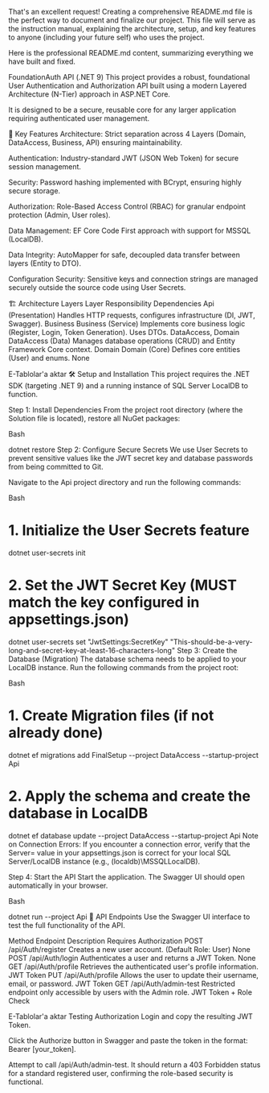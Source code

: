 That's an excellent request! Creating a comprehensive README.md file is the perfect way to document and finalize our project. This file will serve as the instruction manual, explaining the architecture, setup, and key features to anyone (including your future self) who uses the project.

Here is the professional README.md content, summarizing everything we have built and fixed.

FoundationAuth API (.NET 9)
This project provides a robust, foundational User Authentication and Authorization API built using a modern Layered Architecture (N-Tier) approach in ASP.NET Core.

It is designed to be a secure, reusable core for any larger application requiring authenticated user management.

🚀 Key Features
Architecture: Strict separation across 4 Layers (Domain, DataAccess, Business, API) ensuring maintainability.

Authentication: Industry-standard JWT (JSON Web Token) for secure session management.

Security: Password hashing implemented with BCrypt, ensuring highly secure storage.

Authorization: Role-Based Access Control (RBAC) for granular endpoint protection (Admin, User roles).

Data Management: EF Core Code First approach with support for MSSQL (LocalDB).

Data Integrity: AutoMapper for safe, decoupled data transfer between layers (Entity to DTO).

Configuration Security: Sensitive keys and connection strings are managed securely outside the source code using User Secrets.

🏗️ Architecture Layers
Layer	Responsibility	Dependencies
Api (Presentation)	Handles HTTP requests, configures infrastructure (DI, JWT, Swagger).	Business
Business (Service)	Implements core business logic (Register, Login, Token Generation). Uses DTOs.	DataAccess, Domain
DataAccess (Data)	Manages database operations (CRUD) and Entity Framework Core context.	Domain
Domain (Core)	Defines core entities (User) and enums.	None

E-Tablolar'a aktar
🛠️ Setup and Installation
This project requires the .NET SDK (targeting .NET 9) and a running instance of SQL Server LocalDB to function.

Step 1: Install Dependencies
From the project root directory (where the Solution file is located), restore all NuGet packages:

Bash

dotnet restore
Step 2: Configure Secure Secrets
We use User Secrets to prevent sensitive values like the JWT secret key and database passwords from being committed to Git.

Navigate to the Api project directory and run the following commands:

Bash

# 1. Initialize the User Secrets feature
dotnet user-secrets init

# 2. Set the JWT Secret Key (MUST match the key configured in appsettings.json)
dotnet user-secrets set "JwtSettings:SecretKey" "This-should-be-a-very-long-and-secret-key-at-least-16-characters-long"
Step 3: Create the Database (Migration)
The database schema needs to be applied to your LocalDB instance. Run the following commands from the project root:

Bash

# 1. Create Migration files (if not already done)
dotnet ef migrations add FinalSetup --project DataAccess --startup-project Api

# 2. Apply the schema and create the database in LocalDB
dotnet ef database update --project DataAccess --startup-project Api
Note on Connection Errors: If you encounter a connection error, verify that the Server= value in your appsettings.json is correct for your local SQL Server/LocalDB instance (e.g., (localdb)\MSSQLLocalDB).

Step 4: Start the API
Start the application. The Swagger UI should open automatically in your browser.

Bash

dotnet run --project Api
🔑 API Endpoints
Use the Swagger UI interface to test the full functionality of the API.

Method	Endpoint	Description	Requires Authorization
POST	/api/Auth/register	Creates a new user account. (Default Role: User)	None
POST	/api/Auth/login	Authenticates a user and returns a JWT Token.	None
GET	/api/Auth/profile	Retrieves the authenticated user's profile information.	JWT Token
PUT	/api/Auth/profile	Allows the user to update their username, email, or password.	JWT Token
GET	/api/Auth/admin-test	Restricted endpoint only accessible by users with the Admin role.	JWT Token + Role Check

E-Tablolar'a aktar
Testing Authorization
Login and copy the resulting JWT Token.

Click the Authorize button in Swagger and paste the token in the format: Bearer [your_token].

Attempt to call /api/Auth/admin-test. It should return a 403 Forbidden status for a standard registered user, confirming the role-based security is functional.